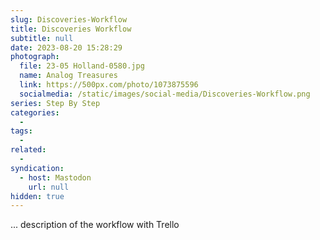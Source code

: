 ```yaml
---
slug: Discoveries-Workflow
title: Discoveries Workflow
subtitle: null
date: 2023-08-20 15:28:29
photograph:
  file: 23-05 Holland-0580.jpg
  name: Analog Treasures
  link: https://500px.com/photo/1073875596
  socialmedia: /static/images/social-media/Discoveries-Workflow.png
series: Step By Step
categories: 
  -
tags: 
  -
related:
  - 
syndication:
  - host: Mastodon
    url: null
hidden: true
---
```

 
 ... description of the workflow with Trello 

<!-- more -->
